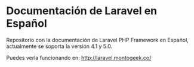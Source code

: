 # Documentación de Laravel en Español

Repositorio con la documentación de Laravel PHP Framework en Español, actualmente se soporta la versión 4.1 y 5.0.

Puedes verla funcionando en:
http://laravel.montogeek.co/
